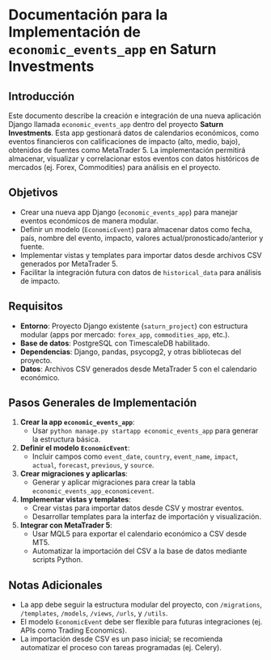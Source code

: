 # Documentación para la Implementación de `economic_events_app` en Saturn Investments

## Introducción
Este documento describe la creación e integración de una nueva aplicación Django llamada `economic_events_app` dentro del proyecto **Saturn Investments**. Esta app gestionará datos de calendarios económicos, como eventos financieros con calificaciones de impacto (alto, medio, bajo), obtenidos de fuentes como MetaTrader 5. La implementación permitirá almacenar, visualizar y correlacionar estos eventos con datos históricos de mercados (ej. Forex, Commodities) para análisis en el proyecto.

## Objetivos
- Crear una nueva app Django (`economic_events_app`) para manejar eventos económicos de manera modular.
- Definir un modelo (`EconomicEvent`) para almacenar datos como fecha, país, nombre del evento, impacto, valores actual/pronosticado/anterior y fuente.
- Implementar vistas y templates para importar datos desde archivos CSV generados por MetaTrader 5.
- Facilitar la integración futura con datos de `historical_data` para análisis de impacto.

## Requisitos
- **Entorno**: Proyecto Django existente (`saturn_project`) con estructura modular (apps por mercado: `forex_app`, `commodities_app`, etc.).
- **Base de datos**: PostgreSQL con TimescaleDB habilitado.
- **Dependencias**: Django, pandas, psycopg2, y otras bibliotecas del proyecto.
- **Datos**: Archivos CSV generados desde MetaTrader 5 con el calendario económico.

## Pasos Generales de Implementación
1. **Crear la app `economic_events_app`**:
   - Usar `python manage.py startapp economic_events_app` para generar la estructura básica.
2. **Definir el modelo `EconomicEvent`**:
   - Incluir campos como `event_date`, `country`, `event_name`, `impact`, `actual`, `forecast`, `previous`, y `source`.
3. **Crear migraciones y aplicarlas**:
   - Generar y aplicar migraciones para crear la tabla `economic_events_app_economicevent`.
4. **Implementar vistas y templates**:
   - Crear vistas para importar datos desde CSV y mostrar eventos.
   - Desarrollar templates para la interfaz de importación y visualización.
5. **Integrar con MetaTrader 5**:
   - Usar MQL5 para exportar el calendario económico a CSV desde MT5.
   - Automatizar la importación del CSV a la base de datos mediante scripts Python.

## Notas Adicionales
- La app debe seguir la estructura modular del proyecto, con `/migrations`, `/templates`, `/models`, `/views`, `/urls`, y `/utils`.
- El modelo `EconomicEvent` debe ser flexible para futuras integraciones (ej. APIs como Trading Economics).
- La importación desde CSV es un paso inicial; se recomienda automatizar el proceso con tareas programadas (ej. Celery).